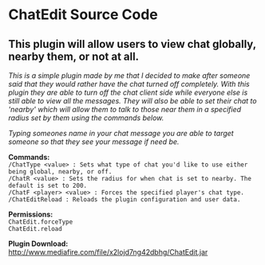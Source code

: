 # ChatEdit Source Code

This plugin will allow users to view chat globally, nearby them, or not at all.
------------------

*This is a simple plugin made by me that I decided to make after someone said that they would rather have the chat turned off completely. With this plugin they are able to turn off the chat client side while everyone else is still able to view all the messages. They will also be able to set their chat to 'nearby' which will allow them to talk to those near them in a specified radius set by them using the commands below.*

*Typing someones name in your chat message you are able to target someone so that they see your message if need be.*

**Commands:**  
```/ChatType <value> : Sets what type of chat you'd like to use either being global, nearby, or off.```  
```/ChatR <value> : Sets the radius for when chat is set to nearby. The default is set to 200.```  
```/ChatF <player> <value> : Forces the specified player's chat type.```  
```/ChatEditReload : Reloads the plugin configuration and user data.```  

**Permissions:**  
```ChatEdit.forceType```  
```ChatEdit.reload```  

**Plugin Download:**
http://www.mediafire.com/file/x2lojd7ng42dbhg/ChatEdit.jar